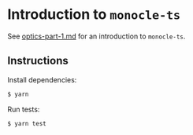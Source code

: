 # Introduction to `monocle-ts`

See [optics-part-1.md](./optics-part-1.md) for an introduction to `monocle-ts`.

## Instructions

Install dependencies:

```bash
$ yarn
```

Run tests:

```bash
$ yarn test
```
